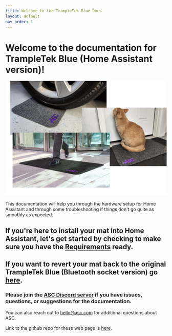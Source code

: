 ```yaml
---
title: Welcome to the TrampleTek Blue Docs
layout: default
nav_order: 1
---
```

# Welcome to the documentation for TrampleTek Blue (Home Assistant version)!

<img src="images/mat_usage_image.png" width="600">

This documentation will help you through the hardware setup for Home Assistant and through some troubleshooting if things don't go quite as smoothly as expected.

## If you're here to install your mat into Home Assistant, let's get started by checking to make sure you have the [Requirements](https://appliedsensorco.github.io/requirements.html) ready.

## If you want to revert your mat back to the original TrampleTek Blue (Bluetooth socket version) go [here](https://appliedsensorco.github.io/TTB_restore.html).

### Please join the [ASC Discord server](https://discord.gg/cB9P6NmYJg) if you have issues, questions, or suggestions for the documentation.

You can also reach out to hello@asc.com for additional questions about ASC.

Link to the github repo for these web page is [here](https://github.com/ascmats/ascmats.github.io).
